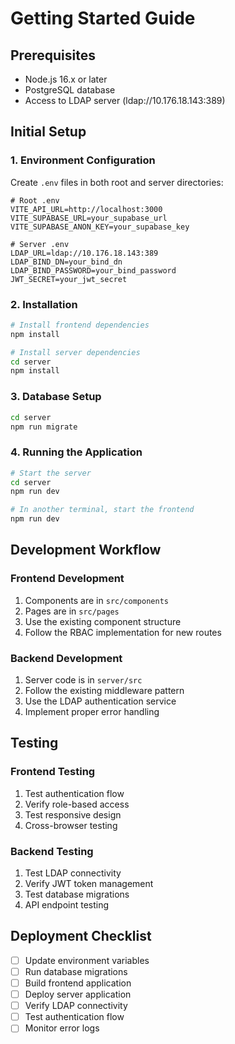 # Getting Started Guide

## Prerequisites
- Node.js 16.x or later
- PostgreSQL database
- Access to LDAP server (ldap://10.176.18.143:389)

## Initial Setup

### 1. Environment Configuration
Create `.env` files in both root and server directories:

```env
# Root .env
VITE_API_URL=http://localhost:3000
VITE_SUPABASE_URL=your_supabase_url
VITE_SUPABASE_ANON_KEY=your_supabase_key

# Server .env
LDAP_URL=ldap://10.176.18.143:389
LDAP_BIND_DN=your_bind_dn
LDAP_BIND_PASSWORD=your_bind_password
JWT_SECRET=your_jwt_secret
```

### 2. Installation
```bash
# Install frontend dependencies
npm install

# Install server dependencies
cd server
npm install
```

### 3. Database Setup
```bash
cd server
npm run migrate
```

### 4. Running the Application
```bash
# Start the server
cd server
npm run dev

# In another terminal, start the frontend
npm run dev
```

## Development Workflow

### Frontend Development
1. Components are in `src/components`
2. Pages are in `src/pages`
3. Use the existing component structure
4. Follow the RBAC implementation for new routes

### Backend Development
1. Server code is in `server/src`
2. Follow the existing middleware pattern
3. Use the LDAP authentication service
4. Implement proper error handling

## Testing

### Frontend Testing
1. Test authentication flow
2. Verify role-based access
3. Test responsive design
4. Cross-browser testing

### Backend Testing
1. Test LDAP connectivity
2. Verify JWT token management
3. Test database migrations
4. API endpoint testing

## Deployment Checklist
- [ ] Update environment variables
- [ ] Run database migrations
- [ ] Build frontend application
- [ ] Deploy server application
- [ ] Verify LDAP connectivity
- [ ] Test authentication flow
- [ ] Monitor error logs